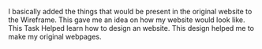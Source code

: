 I basically added the things that would be present in the original website to the Wireframe. This gave me an idea on how my website would look like.
This Task Helped learn how to design an website. This design helped me to make my original webpages.
